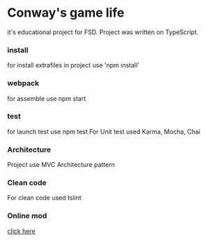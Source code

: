 # Conway's game life
it's educational project for FSD. 
Project was written on TypeScript. 
### install
for install extrafiles in project use 'npm install' 
### webpack 
for assemble use npm start
### test 
for launch test use npm test
For Unit test used Karma, Mocha, Chai
### Architecture 
Project use MVC Architecture pattern 
### Clean code
For clean code used tslint 
### Online mod
[click here](https://rustho.github.io/life/public/)
